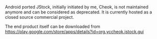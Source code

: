 Android ported JStock, initially initiated by me, Cheok, is not maintained anymore and can be considered as deprecated. It is currently hosted as a closed source commercial project.

The end product itself can be downloaded from https://play.google.com/store/apps/details?id=org.yccheok.jstock.gui
